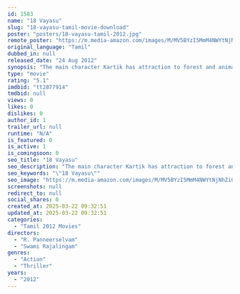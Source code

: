 ```yaml
---
id: 1583
name: "18 Vayasu"
slug: "18-vayasu-tamil-movie-download"
poster: "posters/18-vayasu-tamil-2012.jpg"
remote_poster: "https://m.media-amazon.com/images/M/MV5BYzI5MmM4NWYtNjNhZi00NWIzLWFjOWEtMDk3ZjcyNzhlYWUyXkEyXkFqcGc@._V1_SX300.jpg"
original_language: "Tamil"
dubbed_in: null
released_date: "24 Aug 2012"
synopsis: "The main character Kartik has attraction to forest and animals since he listened to stories of forest, animal, hills etc. from his father. He often acts like animals he sees! Never loved by mother and his dad committed suicide whe..."
type: "movie"
rating: "5.1"
imdbid: "tt2877914"
tmdbid: null
views: 0
likes: 0
dislikes: 0
author_id: 1
trailer_url: null
runtime: "N/A"
is_featured: 0
is_active: 1
is_comingsoon: 0
seo_title: "18 Vayasu"
seo_description: "The main character Kartik has attraction to forest and animals since he listened to stories of forest, animal, hills etc. from his father. He often acts like animals he sees! Never loved by mother and his dad committed suicide whe..."
seo_keywords: "\"18 Vayasu\""
seo_image: "https://m.media-amazon.com/images/M/MV5BYzI5MmM4NWYtNjNhZi00NWIzLWFjOWEtMDk3ZjcyNzhlYWUyXkEyXkFqcGc@._V1_SX300.jpg"
screenshots: null
redirect_to: null
social_shares: 0
created_at: 2025-03-22 09:32:51
updated_at: 2025-03-22 09:32:51
categories:
  - "Tamil 2012 Movies"
directors:
  - "R. Panneerselvam"
  - "Swami Rajalingam"
genres:
  - "Action"
  - "Thriller"
years:
  - "2012"
---
```

